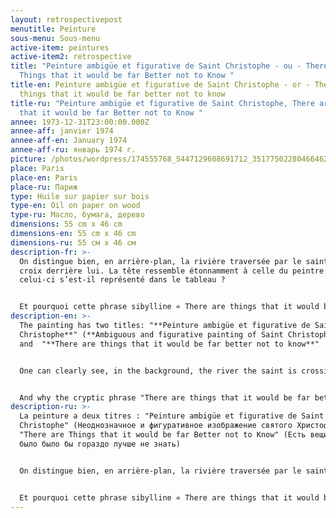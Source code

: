 ```yaml
---
layout: retrospectivepost
menutitle: Peinture
sous-menu: Sous-menu
active-item: peintures
active-item2: retrospective
title: "Peinture ambigüe et figurative de Saint Christophe - ou - There are
  Things that it would be far Better not to Know "
title-en: Peinture ambigüe et figurative de Saint Christophe - or - There are
  things that it would be far better not to know
title-ru: "Peinture ambigüe et figurative de Saint Christophe, There are Things
  that it would be far Better not to Know "
annee: 1973-12-31T23:00:00.000Z
annee-aff: janvier 1974
annee-aff-en: January 1974
annee-aff-ru: январь 1974 г.
picture: /photos/wordpress/174555768_5447129608691712_3517750228046646207_n.jpg
place: Paris
place-en: Paris
place-ru: Париж
type: Huile sur papier sur bois
type-en: Oil on paper on wood
type-ru: Масло, бумага, дерево
dimensions: 55 cm x 46 cm
dimensions-en: 55 cm x 46 cm
dimensions-ru: 55 см x 46 см
description-fr: >-
  On distingue bien, en arrière-plan, la rivière traversée par le saint, la
  croix derrière lui. La tête ressemble étonnamment à celle du peintre ;
  celui-ci s’est-il représenté dans le tableau ?


  Et pourquoi cette phrase sibylline « There are things that it would be far better not to know » (Il y a des choses qu’il vaudrait bien mieux ne jamais connaître) ? De quoi parle le peintre ? Des souvenirs passés ? Choses indicibles mais représentables sur la toile à condition qu'elles soient ambiguës et abstraites.
description-en: >-
  The painting has two titles: "**Peinture ambigüe et figurative de Saint
  Christophe**" (**Ambiguous and figurative painting of Saint Christopher**)
  and  "**There are things that it would be far better not to know**"


  One can clearly see, in the background, the river the saint is crossing and the cross he carries. The head, surprisingly, resembles that of the painter; did he really represent himself in the painting?


  And why the cryptic phrase "There are things that it would be far better not to know"? What is the painter referring to? Past memories? Things that are unspeakable but representable on the canvas provided they are ambiguous and abstract.
description-ru: >-
  La peinture a deux titres : "Peinture ambigüe et figurative de Saint
  Christophe" (Неоднозначное и фигуративное изображение святого Христофора) et
  "There are Things that it would be far Better not to Know" (Есть вещи, которые
  было было бы гораздо лучше не знать)


  On distingue bien, en arrière-plan, la rivière traversée par le saint, la croix derrière lui. La tête ressemble étonnamment à celle du peintre ; celui-ci s’est-il représenté dans le tableau ?


  Et pourquoi cette phrase sibylline « There are things that it would be far better not to know » (Il y a des choses qu’il vaudrait bien mieux ne jamais connaître) ? De quoi parle le peintre ? Des souvenirs passés ? Choses indicibles mais représentables sur la toile à condition qu'elles soient ambiguës et abstraites.
---
```

